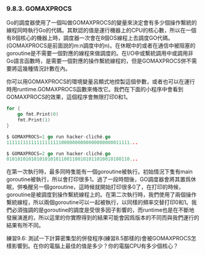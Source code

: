 ### 9.8.3. GOMAXPROCS

Go的調度器使用了一個叫做GOMAXPROCS的變量來決定會有多少個操作繫統的線程同時執行Go的代碼。其默認的值是運行機器上的CPU的核心數，所以在一個有8個核心的機器上時，調度器一次會在8個OS線程上去調度GO代碼。(GOMAXPROCS是前面説的m:n調度中的n)。在休眠中的或者在通信中被阻塞的goroutine是不需要一個對應的線程來做調度的。在I/O中或繫統調用中或調用非Go語言函數時，是需要一個對應的操作繫統線程的，但是GOMAXPROCS併不需要將這幾種情況計數在內。

你可以用GOMAXPROCS的環境變量呂顯式地控製這個參數，或者也可以在運行時用runtime.GOMAXPROCS函數來脩改它。我們在下面的小程序中會看到GOMAXPROCS的效果，這個程序會無限打印0和1。


```go
for {
    go fmt.Print(0)
    fmt.Print(1)
}

$ GOMAXPROCS=1 go run hacker-cliché.go
111111111111111111110000000000000000000011111...

$ GOMAXPROCS=2 go run hacker-cliché.go
010101010101010101011001100101011010010100110...
```

在第一次執行時，最多同時隻能有一個goroutine被執行。初始情況下隻有main goroutine被執行，所以會打印很多1。過了一段時間後，GO調度器會將其置爲休眠，併喚醒另一個goroutine，這時候就開始打印很多0了，在打印的時候，goroutine是被調度到操作繫統線程上的。在第二次執行時，我們使用了兩個操作繫統線程，所以兩個goroutine可以一起被執行，以同樣的頻率交替打印0和1。我們必須強調的是goroutine的調度是受很多因子影響的，而runtime也是在不斷地發展演進的，所以這里的你實際得到的結果可能會因爲版本的不同而與我們運行的結果有所不同。

練習9.6: 測試一下計算密集型的併發程序(練習8.5那樣的)會被GOMAXPROCS怎樣影響到。在你的電腦上最佳的值是多少？你的電腦CPU有多少個核心？
